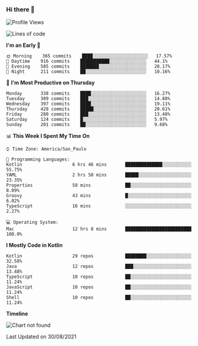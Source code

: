### Hi there 👋

<!--
**fernandonogueira/fernandonogueira** is a ✨ _special_ ✨ repository because its `README.md` (this file) appears on your GitHub profile.

Here are some ideas to get you started:

- 🔭 I’m currently working on ...
- 🌱 I’m currently learning ...
- 👯 I’m looking to collaborate on ...
- 🤔 I’m looking for help with ...
- 💬 Ask me about ...
- 📫 How to reach me: ...
- 😄 Pronouns: ...
- ⚡ Fun fact: ...
-->

<!--START_SECTION:waka-->
![Profile Views](http://img.shields.io/badge/Profile%20Views-1-blue)

![Lines of code](https://img.shields.io/badge/From%20Hello%20World%20I%27ve%20Written-462356%20lines%20of%20code-blue)

**I'm an Early 🐤** 

```text
🌞 Morning    365 commits    ████░░░░░░░░░░░░░░░░░░░░░   17.57% 
🌆 Daytime    916 commits    ███████████░░░░░░░░░░░░░░   44.1% 
🌃 Evening    585 commits    ███████░░░░░░░░░░░░░░░░░░   28.17% 
🌙 Night      211 commits    ██░░░░░░░░░░░░░░░░░░░░░░░   10.16%

```
📅 **I'm Most Productive on Thursday** 

```text
Monday       338 commits    ████░░░░░░░░░░░░░░░░░░░░░   16.27% 
Tuesday      309 commits    ███░░░░░░░░░░░░░░░░░░░░░░   14.88% 
Wednesday    397 commits    ████░░░░░░░░░░░░░░░░░░░░░   19.11% 
Thursday     428 commits    █████░░░░░░░░░░░░░░░░░░░░   20.61% 
Friday       280 commits    ███░░░░░░░░░░░░░░░░░░░░░░   13.48% 
Saturday     124 commits    █░░░░░░░░░░░░░░░░░░░░░░░░   5.97% 
Sunday       201 commits    ██░░░░░░░░░░░░░░░░░░░░░░░   9.68%

```


📊 **This Week I Spent My Time On** 

```text
⌚︎ Time Zone: America/Sao_Paulo

💬 Programming Languages: 
Kotlin                   6 hrs 46 mins       ██████████████░░░░░░░░░░░   55.75% 
YAML                     2 hrs 50 mins       █████░░░░░░░░░░░░░░░░░░░░   23.35% 
Properties               58 mins             ██░░░░░░░░░░░░░░░░░░░░░░░   8.09% 
Groovy                   43 mins             █░░░░░░░░░░░░░░░░░░░░░░░░   6.02% 
TypeScript               16 mins             ░░░░░░░░░░░░░░░░░░░░░░░░░   2.27%

💻 Operating System: 
Mac                      12 hrs 8 mins       █████████████████████████   100.0%

```

**I Mostly Code in Kotlin** 

```text
Kotlin                   29 repos            ████████░░░░░░░░░░░░░░░░░   32.58% 
Java                     12 repos            ███░░░░░░░░░░░░░░░░░░░░░░   13.48% 
TypeScript               10 repos            ██░░░░░░░░░░░░░░░░░░░░░░░   11.24% 
JavaScript               10 repos            ██░░░░░░░░░░░░░░░░░░░░░░░   11.24% 
Shell                    10 repos            ██░░░░░░░░░░░░░░░░░░░░░░░   11.24%

```


**Timeline**

![Chart not found](https://raw.githubusercontent.com/fernandonogueira/fernandonogueira/master/charts/bar_graph.png) 


 Last Updated on 30/08/2021
<!--END_SECTION:waka-->
